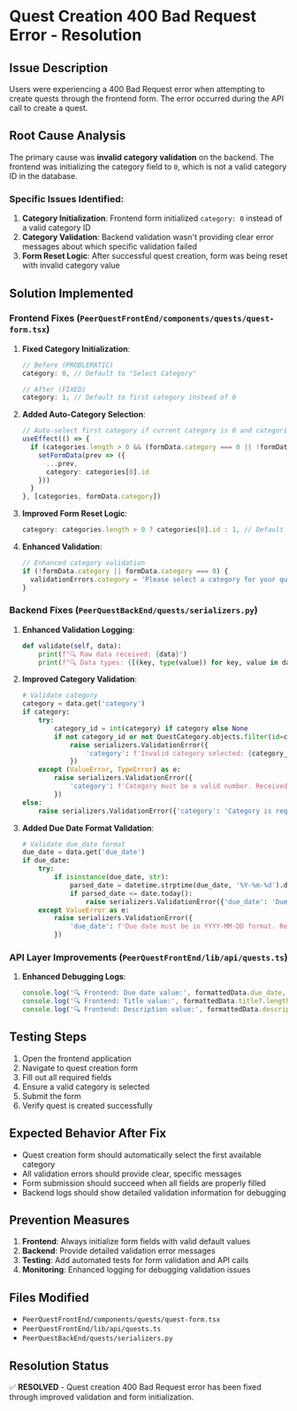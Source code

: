 # Quest Creation 400 Bad Request Error - Resolution

## Issue Description
Users were experiencing a 400 Bad Request error when attempting to create quests through the frontend form. The error occurred during the API call to create a quest.

## Root Cause Analysis
The primary cause was **invalid category validation** on the backend. The frontend was initializing the category field to `0`, which is not a valid category ID in the database.

### Specific Issues Identified:
1. **Category Initialization**: Frontend form initialized `category: 0` instead of a valid category ID
2. **Category Validation**: Backend validation wasn't providing clear error messages about which specific validation failed
3. **Form Reset Logic**: After successful quest creation, form was being reset with invalid category value

## Solution Implemented

### Frontend Fixes (`PeerQuestFrontEnd/components/quests/quest-form.tsx`)

1. **Fixed Category Initialization**:
   ```typescript
   // Before (PROBLEMATIC)
   category: 0, // Default to "Select Category"
   
   // After (FIXED)
   category: 1, // Default to first category instead of 0
   ```

2. **Added Auto-Category Selection**:
   ```typescript
   // Auto-select first category if current category is 0 and categories are loaded
   useEffect(() => {
     if (categories.length > 0 && (formData.category === 0 || !formData.category)) {
       setFormData(prev => ({
         ...prev,
         category: categories[0].id
       }))
     }
   }, [categories, formData.category])
   ```

3. **Improved Form Reset Logic**:
   ```typescript
   category: categories.length > 0 ? categories[0].id : 1, // Default to first category if available, or 1
   ```

4. **Enhanced Validation**:
   ```typescript
   // Enhanced category validation
   if (!formData.category || formData.category === 0) {
     validationErrors.category = 'Please select a category for your quest'
   }
   ```

### Backend Fixes (`PeerQuestBackEnd/quests/serializers.py`)

1. **Enhanced Validation Logging**:
   ```python
   def validate(self, data):
       print(f"🔍 Raw data received: {data}")
       print(f"🔍 Data types: {[(key, type(value)) for key, value in data.items()]}")
   ```

2. **Improved Category Validation**:
   ```python
   # Validate category
   category = data.get('category')
   if category:
       try:
           category_id = int(category) if category else None
           if not category_id or not QuestCategory.objects.filter(id=category_id).exists():
               raise serializers.ValidationError({
                   'category': f'Invalid category selected: {category_id}. Available categories: {list(QuestCategory.objects.values_list("id", "name"))}'
               })
       except (ValueError, TypeError) as e:
           raise serializers.ValidationError({
               'category': f'Category must be a valid number. Received: {category} ({type(category)})'
           })
   else:
       raise serializers.ValidationError({'category': 'Category is required.'})
   ```

3. **Added Due Date Format Validation**:
   ```python
   # Validate due_date format
   due_date = data.get('due_date')
   if due_date:
       try:
           if isinstance(due_date, str):
               parsed_date = datetime.strptime(due_date, '%Y-%m-%d').date()
               if parsed_date <= date.today():
                   raise serializers.ValidationError({'due_date': 'Due date must be in the future.'})
       except ValueError as e:
           raise serializers.ValidationError({
               'due_date': f'Due date must be in YYYY-MM-DD format. Received: {due_date}'
           })
   ```

### API Layer Improvements (`PeerQuestFrontEnd/lib/api/quests.ts`)

1. **Enhanced Debugging Logs**:
   ```typescript
   console.log('🔍 Frontend: Due date value:', formattedData.due_date, typeof formattedData.due_date)
   console.log('🔍 Frontend: Title value:', formattedData.title?.length, 'chars')
   console.log('🔍 Frontend: Description value:', formattedData.description?.length, 'chars')
   ```

## Testing Steps
1. Open the frontend application
2. Navigate to quest creation form
3. Fill out all required fields
4. Ensure a valid category is selected
5. Submit the form
6. Verify quest is created successfully

## Expected Behavior After Fix
- Quest creation form should automatically select the first available category
- All validation errors should provide clear, specific messages
- Form submission should succeed when all fields are properly filled
- Backend logs should show detailed validation information for debugging

## Prevention Measures
1. **Frontend**: Always initialize form fields with valid default values
2. **Backend**: Provide detailed validation error messages
3. **Testing**: Add automated tests for form validation and API calls
4. **Monitoring**: Enhanced logging for debugging validation issues

## Files Modified
- `PeerQuestFrontEnd/components/quests/quest-form.tsx`
- `PeerQuestFrontEnd/lib/api/quests.ts`
- `PeerQuestBackEnd/quests/serializers.py`

## Resolution Status
✅ **RESOLVED** - Quest creation 400 Bad Request error has been fixed through improved validation and form initialization.
